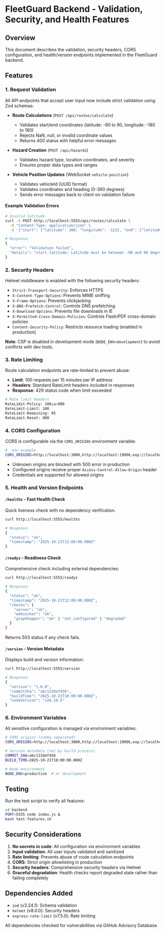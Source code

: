 # FleetGuard Backend - Validation, Security, and Health Features

## Overview

This document describes the validation, security headers, CORS configuration, and health/version endpoints implemented in the FleetGuard backend.

## Features

### 1. Request Validation

All API endpoints that accept user input now include strict validation using Zod schemas:

- **Route Calculations** (`POST /api/routes/calculate`)
  - Validates start/end coordinates (latitude: -90 to 90, longitude: -180 to 180)
  - Rejects NaN, null, or invalid coordinate values
  - Returns 400 status with helpful error messages
  
- **Hazard Creation** (`POST /api/hazards`)
  - Validates hazard type, location coordinates, and severity
  - Ensures proper data types and ranges

- **Vehicle Position Updates** (WebSocket `vehicle:position`)
  - Validates vehicleId (UUID format)
  - Validates coordinates and heading (0-360 degrees)
  - Sends error messages back to client on validation failure

#### Example Validation Errors

```bash
# Invalid latitude
curl -X POST http://localhost:5555/api/routes/calculate \
  -H "Content-Type: application/json" \
  -d '{"start": {"latitude": 200, "longitude": -122}, "end": {"latitude": 37, "longitude": -122}}'

# Response:
{
  "error": "Validation failed",
  "details": "start.latitude: Latitude must be between -90 and 90 degrees"
}
```

### 2. Security Headers

Helmet middleware is enabled with the following security headers:

- `Strict-Transport-Security`: Enforces HTTPS
- `X-Content-Type-Options`: Prevents MIME sniffing
- `X-Frame-Options`: Prevents clickjacking
- `X-DNS-Prefetch-Control`: Controls DNS prefetching
- `X-Download-Options`: Prevents file downloads in IE
- `X-Permitted-Cross-Domain-Policies`: Controls Flash/PDF cross-domain policies
- `Content-Security-Policy`: Restricts resource loading (enabled in production)

**Note**: CSP is disabled in development mode (`NODE_ENV=development`) to avoid conflicts with dev tools.

### 3. Rate Limiting

Route calculation endpoints are rate-limited to prevent abuse:

- **Limit**: 100 requests per 15 minutes per IP address
- **Headers**: Standard RateLimit headers included in responses
- **Response**: 429 status code when limit exceeded

```bash
# Rate limit headers
RateLimit-Policy: 100;w=900
RateLimit-Limit: 100
RateLimit-Remaining: 95
RateLimit-Reset: 900
```

### 4. CORS Configuration

CORS is configurable via the `CORS_ORIGINS` environment variable:

```bash
# .env example
CORS_ORIGINS=http://localhost:3000,http://localhost:19006,exp://localhost:19000
```

- Unknown origins are blocked with 500 error in production
- Configured origins receive proper `Access-Control-Allow-Origin` header
- Credentials are supported for allowed origins

### 5. Health and Version Endpoints

#### `/healthz` - Fast Health Check

Quick liveness check with no dependency verification.

```bash
curl http://localhost:5555/healthz

# Response:
{
  "status": "ok",
  "timestamp": "2025-10-21T12:00:00.000Z"
}
```

#### `/readyz` - Readiness Check

Comprehensive check including external dependencies:

```bash
curl http://localhost:5555/readyz

# Response:
{
  "status": "ok",
  "timestamp": "2025-10-21T12:00:00.000Z",
  "checks": {
    "server": "ok",
    "websocket": "ok",
    "graphhopper": "ok" | "not_configured" | "degraded"
  }
}
```

Returns 503 status if any check fails.

#### `/version` - Version Metadata

Displays build and version information:

```bash
curl http://localhost:5555/version

# Response:
{
  "version": "1.0.0",
  "commitSha": "abc123def456",
  "buildTime": "2025-10-21T10:00:00.000Z",
  "nodeVersion": "v20.19.5"
}
```

### 6. Environment Variables

All sensitive configuration is managed via environment variables:

```bash
# CORS origins (comma-separated)
CORS_ORIGINS=http://localhost:3000,http://localhost:19006,exp://localhost:19000

# Version metadata (set by build process)
COMMIT_SHA=abc123def456
BUILD_TIME=2025-10-21T10:00:00.000Z

# Node environment
NODE_ENV=production  # or development
```

## Testing

Run the test script to verify all features:

```bash
cd backend
PORT=5555 node index.js &
bash test-features.sh
```

## Security Considerations

1. **No secrets in code**: All configuration via environment variables
2. **Input validation**: All user inputs validated and sanitized
3. **Rate limiting**: Prevents abuse of route calculation endpoints
4. **CORS**: Strict origin allowlisting in production
5. **Security headers**: Comprehensive security headers via Helmet
6. **Graceful degradation**: Health checks report degraded state rather than failing completely

## Dependencies Added

- `zod` (v3.24.1): Schema validation
- `helmet` (v8.0.0): Security headers
- `express-rate-limit` (v7.5.0): Rate limiting

All dependencies checked for vulnerabilities via GitHub Advisory Database.
